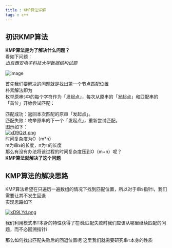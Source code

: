 ```yaml
---
title : KMP算法详解
tags : c++
---
```

## 初识KMP算法
**KMP算法是为了解决什么问题？**  
看如下问题：  
*出自西安电子科技大学数据结构试题*  

![image](https://p.ananas.chaoxing.com/star3/origin/064918997485202c9f7a5687c7e267a3.png)  

首先我们要解决的问题就是找出第一个节点匹配位置  
朴素解法即为  
枚举原串`S`中的每个字符作为「发起点」，每次从原串的「发起点」和匹配串的「首位」开始尝试匹配：

匹配成功：返回本次匹配的原串「发起点」。  
匹配失败：枚举原串的下一个「发起点」，重新尝试匹配。  
图示如下：  
[![xD9Qzt.png](https://s1.ax1x.com/2022/10/17/xD9Qzt.png)](https://imgse.com/i/xD9Qzt)  
时间复杂度为O（m*n）  
m为串`S`的长度，n为`T`的长度  
那么有没有办法将该过程的时间复杂度压到O（m+n）呢？  
**KMP算法就解决了这个问题**
## KMP算法的解决思路  
KMP算法希望在只遍历一遍数组的情况下找到匹配位置，所以对于串`S`指针i，我们需要让其不发生回退  
实现思路如下

[![xD9LYd.png](https://s1.ax1x.com/2022/10/17/xD9LYd.png)](https://imgse.com/i/xD9LYd)  

我们利用模式串`T`本身的特性获得了在i处匹配失败时我们应该从哪里继续匹配的问题，而不必回溯指针i

那么如何找出匹配失败后的回退位置呢
这里我们就需要研究串`T`本身的性质